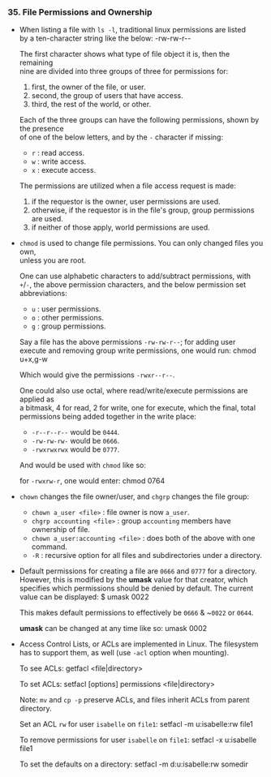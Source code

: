 ### 35. File Permissions and Ownership

  * When listing a file with `ls -l`, traditional linux permissions are listed  
    by a ten-character string like the below:
        -rw-rw-r--

    The first character shows what type of file object it is, then the remaining  
    nine are divided into three groups of three for permissions for:
      1. first, the owner of the file, or user.
      2. second, the group of users that have access.
      3. third, the rest of the world, or other.

    Each of the three groups can have the following permissions, shown by the presence  
    of one of the below letters, and by the `-` character if missing:
      * `r` : read access.
      * `w` : write access.
      * `x` : execute access.

    The permissions are utilized when a file access request is made:
      1. if the requestor is the owner, user permissions are used.
      2. otherwise, if the requestor is in the file's group, group permissions  
         are used.
      3. if neither of those apply, world permissions are used.

  * `chmod` is used to change file permissions. You can only changed files you own,  
    unless you are root.

    One can use alphabetic characters to add/subtract permissions, with `+`/`-`,
    the above permission characters, and the below permission set abbreviations:
      * `u` : user permissions.
      * `o` : other permissions.
      * `g` : group permissions.

    Say a file has the above permissions `-rw-rw-r--`; for adding user execute and
    removing group write permissions, one would run:
        chmod u+x,g-w <file>

    Which would give the permissions `-rwxr--r--`.

    One could also use octal, where read/write/execute permissions are applied as  
    a bitmask, 4 for read, 2 for write, one for execute, which the final, total  
    permissions being added together in the write place:
      * `-r--r--r--` would be `0444`.
      * `-rw-rw-rw-` would be `0666`.
      * `-rwxrwxrwx` would be `0777`.

    And would be used with `chmod` like so:

    for `-rwxrw-r`, one would enter:
        chmod 0764 <file>

  * `chown` changes the file owner/user, and `chgrp` changes the file group:
    * `chown a_user <file>` : file owner is now `a_user`.
    * `chgrp accounting <file>` : group `accounting` members have ownership of file.
    * `chown a_user:accounting <file>` : does both of the above with one command.
    * `-R` : recursive option for all files and subdirectories under a directory.

  * Default permissions for creating a file are `0666` and `0777` for a directory.
    However, this is modified by the **umask** value for that creator, which specifies
    which permissions should be denied by default. The current value can be displayed:
        $ umask
        0022

    This makes default permissions to effectively be `0666` & ~`0022` or `0644`.

    **umask** can be changed at any time like so:
        umask 0002

  * Access Control Lists, or ACLs are implemented in Linux. The filesystem has to
    support them, as well (use `-acl` option when mounting).

    To see ACLs:
        getfacl <file|directory>

    To set ACLs:
        setfacl [options] permissions <file|directory>

    Note: `mv` and `cp -p` preserve ACLs, and files inherit ACLs from parent directory.

    Set an ACL `rw` for  user `isabelle` on `file1`:
        setfacl -m u:isabelle:rw file1

    To remove permissions for user `isabelle` on `file1`:
        setfacl -x u:isabelle file1

    To set the defaults on a directory:
        setfacl -m d:u:isabelle:rw somedir
